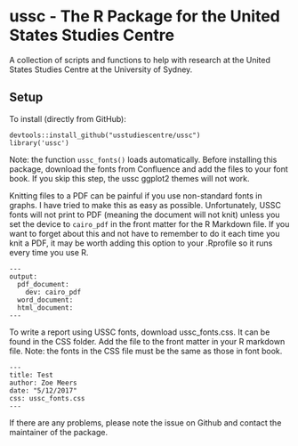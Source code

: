 # ussc - The R Package for the United States Studies Centre
A collection of scripts and functions to help with research at the
United States Studies Centre at the University of Sydney.

## Setup
To install (directly from GitHub):
```{r}
devtools::install_github("usstudiescentre/ussc")
library('ussc')
```
Note: the function `ussc_fonts()` loads automatically. Before installing this package, download the fonts from Confluence and add the files to your font book. If you skip this step, the ussc ggplot2 themes will not work.

Knitting files to a PDF can be painful if you use non-standard fonts in graphs. I have tried to make this as easy as possible. Unfortunately, USSC fonts will not print to PDF (meaning the document will not knit) unless you set the device to `cairo_pdf` in the front matter for the R Markdown file. If you want to forget about this and not have to remember to do it each time you knit a PDF, it may be worth adding this option to your .Rprofile so it runs every time you use R. 
```
---
output:
  pdf_document:
    dev: cairo_pdf
  word_document: 
  html_document: 
---
```

To write a report using USSC fonts, download ussc_fonts.css. It can be found in the CSS folder. Add the file to the front matter in your R markdown file. Note: the fonts in the CSS file must be the same as those in font book. 
```
---
title: Test
author: Zoe Meers
date: "5/12/2017"
css: ussc_fonts.css
---
```

If there are any problems, please note the issue on Github and contact the maintainer of the package.
